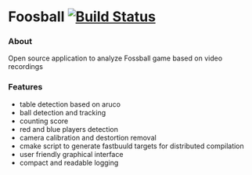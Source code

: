 # Foosball [![Build Status](https://travis-ci.com/mtszkw/impl-przemyslowe.svg?token=e2qczaZansf4M2Pmpkha&branch=master)](https://travis-ci.com/mtszkw/impl-przemyslowe)

### About

Open source application to analyze Fossball game based on video recordings

### Features

- table detection based on aruco
- ball detection and tracking
- counting score
- red and blue players detection
- camera calibration and destortion removal
- cmake script to generate fastbuuld targets for distributed compilation
- user friendly graphical interface
- compact and readable logging
